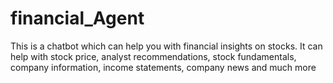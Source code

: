 # financial_Agent
This is a chatbot which can help you with financial insights on stocks. It can help with stock price,  analyst recommendations, stock fundamentals, company information, income statements, company news and much more
